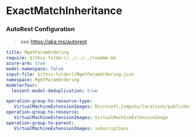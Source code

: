 # ExactMatchInheritance
### AutoRest Configuration
> see https://aka.ms/autorest

``` yaml
title: MgmtParamOrdering
require: $(this-folder)/../../../readme.md
azure-arm: true
model-namespace: false
input-file: $(this-folder)/MgmtParamOrdering.json
namespace: MgmtParamOrdering
modelerfour:
  lenient-model-deduplication: true

operation-group-to-resource-type:
   VirtualMachineExtensionImages: Microsoft.Compute/locations/publishers/vmextension
operation-group-to-resource:
   VirtualMachineExtensionImages: VirtualMachineExtensionImage
operation-group-to-parent:
   VirtualMachineExtensionImages: subscriptions
```
